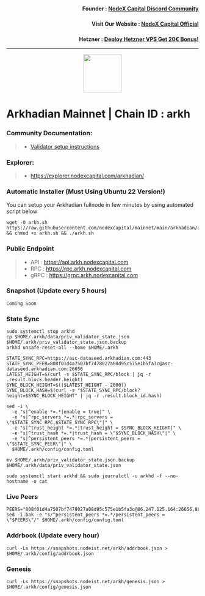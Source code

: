 <h3><p style="font-size:14px" align="right">Founder :
<a href="https://discord.gg/nodexcapital" target="_blank">NodeX Capital Discord Community</a></p></h3>
<h3><p style="font-size:14px" align="right">Visit Our Website :
<a href="https://discord.gg/nodexcapital" target="_blank">NodeX Capital Official</a></p></h3>
<h3><p style="font-size:14px" align="right">Hetzner :
<a href="https://hetzner.cloud/?ref=bMTVi7dcwSgA" target="_blank">Deploy Hetzner VPS Get 20€ Bonus!</a></h3>
<hr>

<p align="center">
  <img height="100" height="auto" src="https://explorer.nodexcapital.com/logos/arkhadian.png">
</p>

# Arkhadian Mainnet | Chain ID : arkh

### Community Documentation:
>- [Validator setup instructions](https://github.com/nodexcapital/mainnet/tree/main/arkhadian)

### Explorer:
>-  https://explorer.nodexcapital.com/arkhadian/

### Automatic Installer (Must Using Ubuntu 22 Version!)
You can setup your Arkhadian fullnode in few minutes by using automated script below
```
wget -O arkh.sh https://raw.githubusercontent.com/nodexcapital/mainnet/main/arkhadian/arkh.sh && chmod +x arkh.sh && ./arkh.sh
```
### Public Endpoint

>- API : https://api.arkh.nodexcapital.com
>- RPC : https://rpc.arkh.nodexcapital.com
>- gRPC : https://grpc.arkh.nodexcapital.com

### Snapshot (Update every 5 hours)
```
Coming Soon
```

### State Sync
```
sudo systemctl stop arkhd
cp $HOME/.arkh/data/priv_validator_state.json $HOME/.arkh/priv_validator_state.json.backup
arkhd unsafe-reset-all --home $HOME/.arkh

STATE_SYNC_RPC=https://asc-dataseed.arkhadian.com:443
STATE_SYNC_PEER=808f01d4a7507bf7478027a08d95c575e1b5fa3c@asc-dataseed.arkhadian.com:26656
LATEST_HEIGHT=$(curl -s $STATE_SYNC_RPC/block | jq -r .result.block.header.height)
SYNC_BLOCK_HEIGHT=$(($LATEST_HEIGHT - 2000))
SYNC_BLOCK_HASH=$(curl -s "$STATE_SYNC_RPC/block?height=$SYNC_BLOCK_HEIGHT" | jq -r .result.block_id.hash)

sed -i \
  -e "s|^enable *=.*|enable = true|" \
  -e "s|^rpc_servers *=.*|rpc_servers = \"$STATE_SYNC_RPC,$STATE_SYNC_RPC\"|" \
  -e "s|^trust_height *=.*|trust_height = $SYNC_BLOCK_HEIGHT|" \
  -e "s|^trust_hash *=.*|trust_hash = \"$SYNC_BLOCK_HASH\"|" \
  -e "s|^persistent_peers *=.*|persistent_peers = \"$STATE_SYNC_PEER\"|" \
  $HOME/.arkh/config/config.toml

mv $HOME/.arkh/priv_validator_state.json.backup $HOME/.arkh/data/priv_validator_state.json

sudo systemctl start arkhd && sudo journalctl -u arkhd -f --no-hostname -o cat
```

### Live Peers
```
PEERS="808f01d4a7507bf7478027a08d95c575e1b5fa3c@86.247.125.164:26656,889e31730df026e6cec506e26a0791368f8073a2@162.19.236.117:26656,1af8fdecd6e8f9ec1bfcc3288fe46ce45e4df963@144.76.97.251:39656,b4f3bd0b9202be699635966978b44e5ea8ab9fba@34.173.89.239:26656,66989196aa1a32b0f120c72fd7c2ed1a5646e81a@213.239.215.77:46656,9e53ef81cba40318d52593559aa738e39132db3f@104.208.75.216:13756,ef7245f080d957b0505a8b670c37861faaf368f0@167.99.69.130:13756,1f39ccff07110aa887e0f24cee17404d41084dd9@45.151.123.72:18656,156a09b0ab5390b673c94ba7deebf15781d02563@206.189.83.42:13756,b39fec8beed5a72e77a10d213dc2c38ce9909e8b@45.141.122.178:35656,7ee7a039ea8a6fdcdb7defc0bce182d313cd68c5@65.108.97.58:25656,cc830584e010e111d75cba359475d1e9fd091139@146.190.40.38:26656,a4c02968458f3f51492bb1ee026b853e8d1c1428@46.4.75.21:13756,4835144689fb4819bada135f92c1a83b2f84c0bb@3.138.135.123:26656,35ab45eafaed0722f90622fc2c23d01739df25c5@207.154.243.48:18656,82e425a51c75e60663d310deea144a50c5206f0b@167.99.234.217:13756,1570da59051aef97736db1c16d3cf04dbe8ee7fd@194.163.167.138:56756,cccb1a885cffeb3de745996de8c3161fcd499dff@85.239.230.14:13756,9fcb65ca60bada22cfb25d46f6fc6dbe93740c26@195.201.83.242:13756,43b2a1a37fb88fa9cc3b133205633de73c807092@38.242.134.77:13756,02c049b6683c3a22ee83a1ce888c06b188bbcf6c@165.232.126.250:18656,f66afec8a1fb6c06f017a115433deee4bbf588aa@88.99.161.162:23656,9b1bda1f94e73ae71d4e3188d85da10d0a763ac2@195.3.221.58:13756,bb281b7b461cbd06dcda0220bd033207ce9b594e@213.133.103.188:13756,687dd5f8cfb62f63dc4bb04a28cfdb3225bff2e5@95.216.75.119:13756,56df4fa55c4352450cf0f7ce993f749c6b5ab2b1@34.125.177.180:13756,3c4526259c56fae4f7b4dcc17c2faacd5f8df1f3@192.249.115.155:13657,2ef71bffabed23207a95bf731e64d018d81d7877@89.116.28.131:26656,f8055e1cd617ce0fb7848cf759e540f1f06009e6@164.92.239.92:18656,71d76b7d5a90c9f289335032c3af6b1a0ecce2e9@89.117.50.187:25656,92b035580fdf4fa510d00a7bbccb107c1e611fb3@65.109.92.240:13756,9f7b574bf3a30ece3083dd6d0271d9ca617c8ddc@134.209.21.58:18656,344372a4883988741b462223790e2b28e5be1d38@81.0.218.58:13756,37f46fa598a7a419bafd936ec78d90f4fcdec8b6@87.106.112.86:13756,861ef652578905f27e7ea1f6d36b68fda08751f5@35.192.119.28:26656,7f14aaa9b8bac1b2762a7863400e427f82196976@146.190.40.115:18656,14d99058cb07ec9b14547de3b51fb8344bf24ea3@104.152.109.242:28656,0dd079e479da7c873a6da2bdd450298c10c2d51e@65.108.9.164:13756,8326d9d921afc60a2c9e7b57a48c51f7f2ae7e81@137.184.180.170:18656,ce0cde42967aa085bca9d66c0e5695d6341c778a@165.22.76.250:18656,d26c28e9c8698faea615914ffbacce81d63f072e@65.109.104.118:61456,c0cc8b6c9e42f2a2f12e2bc5b354baa51d176a66@173.212.222.167:32656,d747ddf72464065bc7d221b500b2c0e65ff34ff9@194.233.68.136:13756,f7b5d20f636fe7c2ec504662834b35b0cc56a742@194.163.165.174:37656,c9237db05716b1635df82d03cfdd498110240dcd@49.12.123.87:46656"
sed -i.bak -e "s/^persistent_peers *=.*/persistent_peers = \"$PEERS\"/" $HOME/.arkh/config/config.toml
```
### Addrbook (Update every hour)
```
curl -Ls https://snapshots.nodeist.net/arkh/addrbook.json > $HOME/.arkh/config/addrbook.json
```
### Genesis
```
curl -Ls https://snapshots.nodeist.net/arkh/genesis.json > $HOME/.arkh/config/genesis.json
```
